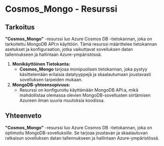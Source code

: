 # Cosmos_Mongo - Resurssi

## Tarkoitus
**"Cosmos_Mongo"** -resurssi luo Azure Cosmos DB -tietokannan, joka on tarkoitettu MongoDB API:n käyttöön. Tämä resurssi määrittelee tietokannan asetukset ja konfiguraation, jotka vaikuttavat sovelluksen datan tallennukseen ja hallintaan Azure-ympäristössä.

1. **Monikäyttöinen Tietokanta:**
    * **Cosmos_Mongo** tarjoaa monipuolisen tietokannan, joka pystyy käsittelemään erilaisia datatyyppejä ja skaalautumaan joustavasti sovelluksen tarpeiden mukaan.
2. **MongoDB-yhteensopivuus:**
    * Resurssi on konfiguroitu käyttämään MongoDB API:a, mikä mahdollistaa olemassa olevien MongoDB-sovellusten siirtämisen Azureen ilman suuria muutoksia koodissa.

## Yhteenveto
**"Cosmos_Mongo"** -resurssi luo Azure Cosmos DB -tietokannan, joka on optimoitu MongoDB-sovelluksille. Se tarjoaa joustavan ja skaalautuvan ratkaisun sovelluksen datan tallennukseen ja hallintaan Azure-ympäristössä.
